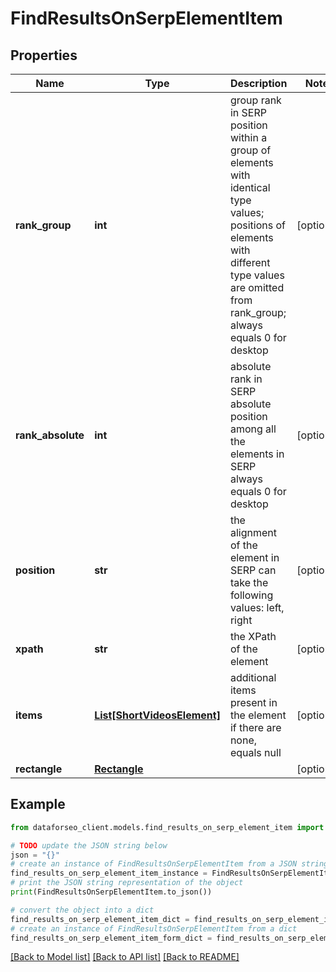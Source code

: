 # FindResultsOnSerpElementItem


## Properties

Name | Type | Description | Notes
------------ | ------------- | ------------- | -------------
**rank_group** | **int** | group rank in SERP position within a group of elements with identical type values; positions of elements with different type values are omitted from rank_group; always equals 0 for desktop | [optional] 
**rank_absolute** | **int** | absolute rank in SERP absolute position among all the elements in SERP always equals 0 for desktop | [optional] 
**position** | **str** | the alignment of the element in SERP can take the following values: left, right | [optional] 
**xpath** | **str** | the XPath of the element | [optional] 
**items** | [**List[ShortVideosElement]**](ShortVideosElement.md) | additional items present in the element if there are none, equals null | [optional] 
**rectangle** | [**Rectangle**](Rectangle.md) |  | [optional] 

## Example

```python
from dataforseo_client.models.find_results_on_serp_element_item import FindResultsOnSerpElementItem

# TODO update the JSON string below
json = "{}"
# create an instance of FindResultsOnSerpElementItem from a JSON string
find_results_on_serp_element_item_instance = FindResultsOnSerpElementItem.from_json(json)
# print the JSON string representation of the object
print(FindResultsOnSerpElementItem.to_json())

# convert the object into a dict
find_results_on_serp_element_item_dict = find_results_on_serp_element_item_instance.to_dict()
# create an instance of FindResultsOnSerpElementItem from a dict
find_results_on_serp_element_item_form_dict = find_results_on_serp_element_item.from_dict(find_results_on_serp_element_item_dict)
```
[[Back to Model list]](../README.md#documentation-for-models) [[Back to API list]](../README.md#documentation-for-api-endpoints) [[Back to README]](../README.md)


